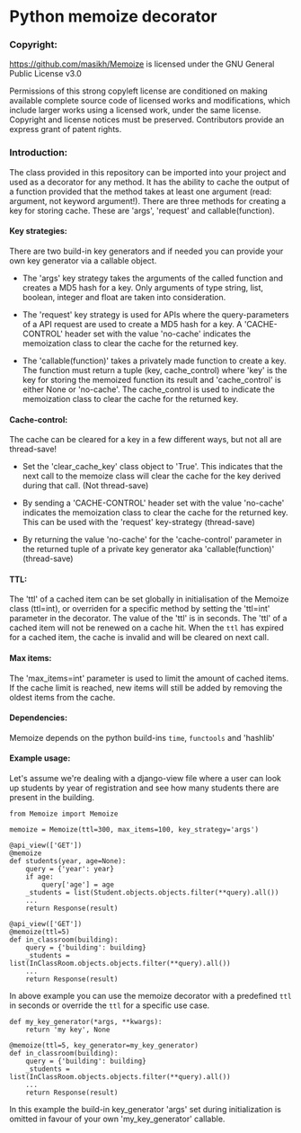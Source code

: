 # Python memoize decorator

### Copyright:

https://github.com/masikh/Memoize is licensed under the GNU General Public License v3.0

Permissions of this strong copyleft license are conditioned on making available complete source code of licensed
works and modifications, which include larger works using a licensed work, under the same license. Copyright and
license notices must be preserved. Contributors provide an express grant of patent rights.

### Introduction:

The class provided in this repository can be imported into your project and used as a decorator
for any method. It has the ability to cache the output of a function provided that the
method takes at least one argument (read: argument, not keyword argument!). There are three methods for creating
a key for storing cache. These are 'args', 'request' and callable(function).

#### Key strategies:

There are two build-in key generators and if needed you can provide your own key generator via a callable object. 

- The 'args' key strategy takes the arguments of the called function and creates a MD5 hash for a key. Only arguments
of type string, list, boolean, integer and float are taken into consideration.

- The 'request' key strategy is used for APIs where the query-parameters of a API request are used to create a MD5
hash for a key. A 'CACHE-CONTROL' header set with the value 'no-cache' indicates the memoization class to clear the
cache for the returned key.

- The 'callable(function)' takes a privately made function to create a key. The function must return a tuple
(key, cache_control) where 'key' is the key for storing the memoized function its result and 'cache_control' is
either None or 'no-cache'. The cache_control is used to indicate the memoization class to clear the cache for the
returned key.

#### Cache-control:

The cache can be cleared for a key in a few different ways, but not all are thread-save!

- Set the 'clear_cache_key' class object to 'True'. This indicates that the next call to the memoize class will
  clear the cache for the key derived during that call. (Not thread-save)

- By sending a 'CACHE-CONTROL' header set with the value 'no-cache' indicates the memoization class to clear the
  cache for the returned key. This can be used with the 'request' key-strategy (thread-save)

- By returning the value 'no-cache' for the 'cache-control' parameter in the returned tuple of a private
  key generator aka 'callable(function)' (thread-save)

#### TTL:

The 'ttl' of a cached item can be set globally in initialisation of the Memoize class (ttl=int), or overriden for a
specific method by setting the 'ttl=int' parameter in the decorator. The value of the 'ttl' is in seconds. The 'ttl'
of a cached item will not be renewed on a cache hit. When the `ttl` has expired for a cached item, the cache is
invalid and will be cleared on next call.

#### Max items:

The 'max_items=int' parameter is used to limit the amount of cached items. If the cache limit is reached, new items
will still be added by removing the oldest items from the cache.

#### Dependencies:

Memoize depends on the python build-ins `time`, `functools` and 'hashlib'

#### Example usage:

Let's assume we're dealing with a django-view file where a user can look up students
by year of registration and see how many students there are present in the building.

    from Memoize import Memoize
    
    memoize = Memoize(ttl=300, max_items=100, key_strategy='args')
    
    @api_view(['GET'])
    @memoize
    def students(year, age=None):
        query = {'year': year}
        if age:
            query['age'] = age
        _students = list(Student.objects.objects.filter(**query).all())
        ...
        return Response(result)
    
    @api_view(['GET'])
    @memoize(ttl=5)
    def in_classroom(building):
        query = {'building': building}
        _students = list(InClassRoom.objects.objects.filter(**query).all())
        ...
        return Response(result)

In above example you can use the memoize decorator with a predefined `ttl` in seconds or override
the `ttl` for a specific use case.

    def my_key_generator(*args, **kwargs):
        return 'my key', None
    
    @memoize(ttl=5, key_generator=my_key_generator)
    def in_classroom(building):
        query = {'building': building}
        _students = list(InClassRoom.objects.objects.filter(**query).all())
        ...
        return Response(result)

In this example the build-in key_generator 'args' set during initialization is omitted in favour of your own
'my_key_generator' callable.
